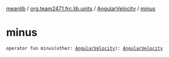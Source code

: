 [meanlib](../../index.md) / [org.team2471.frc.lib.units](../index.md) / [AngularVelocity](index.md) / [minus](./minus.md)

# minus

`operator fun minus(other: `[`AngularVelocity`](index.md)`): `[`AngularVelocity`](index.md)